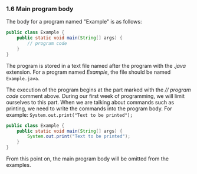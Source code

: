 <!-- 1.6 was 2 -->
### 1.6 Main program body

The body for a program named "Example" is as follows:

```java
public class Example {
    public static void main(String[] args) {
        // program code
    }
}
```

The program is stored in a text file named after the program with the *.java* extension. For a program named *Example*, the file should be named `Example.java`.

The execution of the program begins at the part marked with the *// program code* comment above. During our first week of programming, we will limit ourselves to this part. When we are talking about commands such as printing, we need to write the commands into the program body. For example: `System.out.print("Text to be printed");`

```java
public class Example {
    public static void main(String[] args) {
        System.out.print("Text to be printed");
    }
}
```

From this point on, the main program body will be omitted from the examples.

